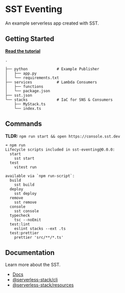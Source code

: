 # SST Eventing

An example serverless app created with SST.

## Getting Started

[**Read the tutorial**](https://sst.dev/examples/how-to-use-pub-sub-in-your-serverless-app.html)

```shell
.

├── python             # Example Publisher
│   ├── app.py
│   └── requirements.txt
├── services           # Lambda Consumers
│   ├── functions
│   └── package.json
├── sst.json
└── stacks             # IaC for SNS & Consumers
    ├── MyStack.ts
    └── index.ts
```

## Commands

**TLDR:** `npm run start && open https://console.sst.dev`

```shell
➜ npm run
Lifecycle scripts included in sst-eventing@0.0.0:
  start
    sst start
  test
    vitest run

available via `npm run-script`:
  build
    sst build
  deploy
    sst deploy
  remove
    sst remove
  console
    sst console
  typecheck
    tsc --noEmit
  test:lint
    eslint stacks --ext .ts
  test:prettier
    prettier 'src/**/*.ts'
```

## Documentation

Learn more about the SST.

-   [Docs](https://docs.sst.dev/)
-   [@serverless-stack/cli](https://docs.sst.dev/packages/cli)
-   [@serverless-stack/resources](https://docs.sst.dev/packages/resources)

